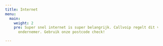 ```yaml
---
title: Internet
menu:
  main:
    weight: 2
    pre: Super snel internet is super belangrijk. Callvoip regelt dit voor je als
      ondernemer. Gebruik onze postcode check!

---
```

